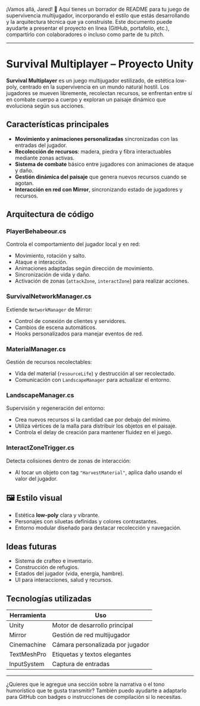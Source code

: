 ¡Vamos allá, Jared! 📘 Aquí tienes un borrador de README para tu juego de supervivencia multijugador, incorporando el estilo que estás desarrollando y la arquitectura técnica que ya construiste. Este documento puede ayudarte a presentar el proyecto en línea (GitHub, portafolio, etc.), compartirlo con colaboradores o incluso como parte de tu pitch.

---

#  Survival Multiplayer – Proyecto Unity

**Survival Multiplayer** es un juego multijugador estilizado, de estética low-poly, centrado en la supervivencia en un mundo natural hostil. Los jugadores se mueven libremente, recolectan recursos, se enfrentan entre sí en combate cuerpo a cuerpo y exploran un paisaje dinámico que evoluciona según sus acciones.

##  Características principales

- **Movimiento y animaciones personalizadas** sincronizadas con las entradas del jugador.
- **Recolección de recursos**: madera, piedra y fibra interactuables mediante zonas activas.
- **Sistema de combate** básico entre jugadores con animaciones de ataque y daño.
- **Gestión dinámica del paisaje** que genera nuevos recursos cuando se agotan.
- **Interacción en red con Mirror**, sincronizando estado de jugadores y recursos.

##  Arquitectura de código

### PlayerBehabeour.cs  
Controla el comportamiento del jugador local y en red:
- Movimiento, rotación y salto.
- Ataque e interacción.
- Animaciones adaptadas según dirección de movimiento.
- Sincronización de vida y daño.
- Activación de zonas (`attackZone`, `interactZone`) para realizar acciones.

### SurvivalNetworkManager.cs  
Extiende `NetworkManager` de Mirror:
- Control de conexión de clientes y servidores.
- Cambios de escena automáticos.
- Hooks personalizados para manejar eventos de red.

### MaterialManager.cs  
Gestión de recursos recolectables:
- Vida del material (`resourceLife`) y destrucción al ser recolectado.
- Comunicación con `LandscapeManager` para actualizar el entorno.

### LandscapeManager.cs  
Supervisión y regeneración del entorno:
- Crea nuevos recursos si la cantidad cae por debajo del mínimo.
- Utiliza vértices de la malla para distribuir los objetos en el paisaje.
- Controla el delay de creación para mantener fluidez en el juego.

### InteractZoneTrigger.cs  
Detecta colisiones dentro de zonas de interacción:
- Al tocar un objeto con tag `"HarvestMaterial"`, aplica daño usando el valor del jugador.

## 🖼 Estilo visual

- Estética **low-poly** clara y vibrante.
- Personajes con siluetas definidas y colores contrastantes.
- Entorno modular diseñado para destacar recolección y navegación.

##  Ideas futuras

- Sistema de crafteo e inventario.
- Construcción de refugios.
- Estados del jugador (vida, energía, hambre).
- UI para interacciones, salud y recursos.

##  Tecnologías utilizadas

| Herramienta      | Uso                         |
|------------------|-----------------------------|
| Unity            | Motor de desarrollo principal |
| Mirror           | Gestión de red multijugador |
| Cinemachine      | Cámara personalizada por jugador |
| TextMeshPro      | Etiquetas y textos elegantes |
| InputSystem      | Captura de entradas |

---

¿Quieres que le agregue una sección sobre la narrativa o el tono humorístico que te gusta transmitir? También puedo ayudarte a adaptarlo para GitHub con badges o instrucciones de compilación si lo necesitas.
